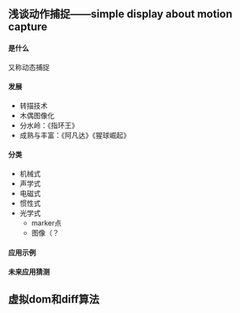## 浅谈动作捕捉——simple display about motion capture

#### 是什么

又称动态捕捉

#### 发展

* 转描技术
* 木偶图像化
* 分水岭：《指环王》
* 成熟与丰富：《阿凡达》《猩球崛起》

#### 分类

* 机械式
* 声学式
* 电磁式
* 惯性式
* 光学式
  * marker点
  * 图像（？

#### 应用示例

#### 未来应用猜测



## 虚拟dom和diff算法